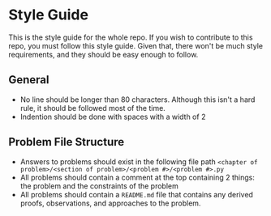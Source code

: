 Style Guide
===========

This is the style guide for the whole repo. If you wish to contribute to this
repo, you must follow this style guide. Given that, there won't be much style
requirements, and they should be easy enough to follow.

General
-------
- No line should be longer than 80 characters. Although this isn't a hard rule,
it should be followed most of the time.
- Indention should be done with spaces with a width of 2


Problem File Structure
----------------------
- Answers to problems should exist in the following file path 
`<chapter of problem>/<section of problem>/<problem #>/<problem #>.py`
- All problems should contain a comment at the top containing 2 things:
the problem and the constraints of the problem
- All problems should contain a `README.md` file that contains any derived
proofs, observations, and approaches to the problem.
